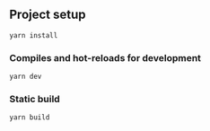 ## Project setup
```
yarn install
```

### Compiles and hot-reloads for development
```
yarn dev
```

### Static build
```
yarn build
```